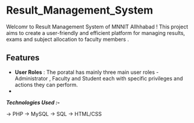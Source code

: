 # Result_Management_System
Welcomr to Result Management System of MNNIT Allhhabad ! This project aims to create a user-friendly and efficient platform for managing results, exams and subject allocation to faculty members .

## Features
- **User Roles** : The poratal has mainly three main user roles - Administrator , Faculty and Student  each with specific privileges and actions they can perform.
- 
**_Technologies Used :-_**

-> PHP
-> MySQL
-> SQL
-> HTML/CSS

